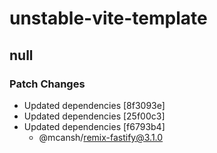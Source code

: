 # unstable-vite-template

## null

### Patch Changes

- Updated dependencies [8f3093e]
- Updated dependencies [25f00c3]
- Updated dependencies [f6793b4]
  - @mcansh/remix-fastify@3.1.0
